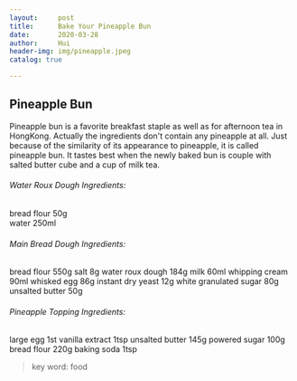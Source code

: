 ```yaml
---
layout:     post
title:      Bake Your Pineapple Bun
date:       2020-03-28
author:     Hui
header-img: img/pineapple.jpeg
catalog: true

---
```


## Pineapple Bun

Pineapple bun is a favorite breakfast staple as well as for afternoon tea in HongKong. Actually the ingredients don't contain any pineapple at all. Just because of the similarity of its appearance to pineapple, it is called pineapple bun. It tastes best when the newly baked bun is couple with salted butter cube and a cup of milk tea.  


###### Water Roux Dough Ingredients:

bread flour 50g<br>
water       250ml

###### Main Bread Dough Ingredients:

bread flour 550g
salt 8g
water roux dough 184g
milk 60ml
whipping cream 90ml
whisked egg 86g
instant dry yeast 12g
white granulated sugar 80g
unsalted butter 50g

###### Pineapple Topping Ingredients:

large egg 1st
vanilla extract 1tsp
unsalted butter 145g
powered sugar 100g
bread flour 220g
baking soda 1tsp




>key word: food


